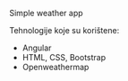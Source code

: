 Simple weather app

Tehnologije koje su korištene: 
- Angular
- HTML, CSS, Bootstrap
- Openweathermap
